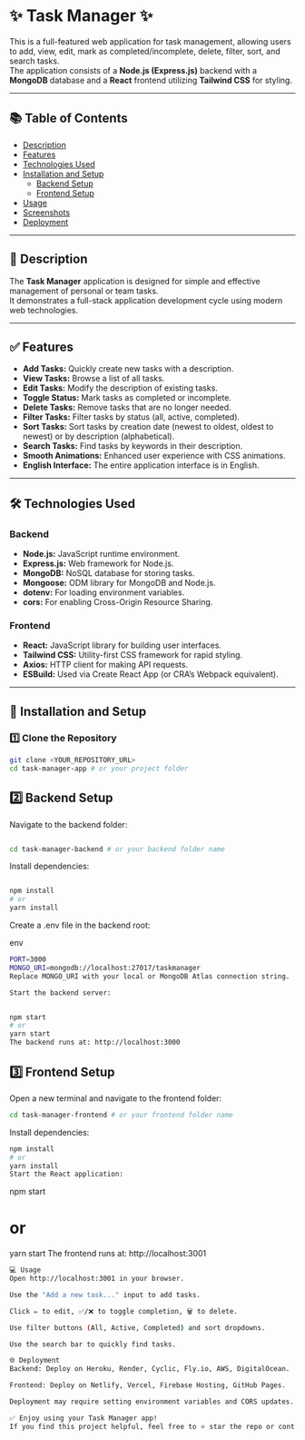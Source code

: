 # ✨ Task Manager ✨

This is a full-featured web application for task management, allowing users to add, view, edit, mark as completed/incomplete, delete, filter, sort, and search tasks.  
The application consists of a **Node.js (Express.js)** backend with a **MongoDB** database and a **React** frontend utilizing **Tailwind CSS** for styling.

---

## 📚 Table of Contents
- [Description](#-description)
- [Features](#-features)
- [Technologies Used](#-technologies-used)
- [Installation and Setup](#-installation-and-setup)
  - [Backend Setup](#backend-setup)
  - [Frontend Setup](#frontend-setup)
- [Usage](#-usage)
- [Screenshots](#-screenshots)
- [Deployment](#-deployment)

---

## 📝 Description

The **Task Manager** application is designed for simple and effective management of personal or team tasks.  
It demonstrates a full-stack application development cycle using modern web technologies.

---

## ✅ Features
- **Add Tasks:** Quickly create new tasks with a description.
- **View Tasks:** Browse a list of all tasks.
- **Edit Tasks:** Modify the description of existing tasks.
- **Toggle Status:** Mark tasks as completed or incomplete.
- **Delete Tasks:** Remove tasks that are no longer needed.
- **Filter Tasks:** Filter tasks by status (all, active, completed).
- **Sort Tasks:** Sort tasks by creation date (newest to oldest, oldest to newest) or by description (alphabetical).
- **Search Tasks:** Find tasks by keywords in their description.
- **Smooth Animations:** Enhanced user experience with CSS animations.
- **English Interface:** The entire application interface is in English.

---

## 🛠️ Technologies Used

### Backend
- **Node.js:** JavaScript runtime environment.
- **Express.js:** Web framework for Node.js.
- **MongoDB:** NoSQL database for storing tasks.
- **Mongoose:** ODM library for MongoDB and Node.js.
- **dotenv:** For loading environment variables.
- **cors:** For enabling Cross-Origin Resource Sharing.

### Frontend
- **React:** JavaScript library for building user interfaces.
- **Tailwind CSS:** Utility-first CSS framework for rapid styling.
- **Axios:** HTTP client for making API requests.
- **ESBuild:** Used via Create React App (or CRA’s Webpack equivalent).

---

## 🚀 Installation and Setup

### 1️⃣ Clone the Repository
```bash
git clone <YOUR_REPOSITORY_URL>
cd task-manager-app # or your project folder
```
## 2️⃣ Backend Setup
Navigate to the backend folder:

```bash

cd task-manager-backend # or your backend folder name
```

Install dependencies:

``` bash 

npm install
# or
yarn install
``` 
Create a .env file in the backend root:

env
``` bash 
PORT=3000
MONGO_URI=mongodb://localhost:27017/taskmanager
Replace MONGO_URI with your local or MongoDB Atlas connection string.

Start the backend server:


npm start
# or
yarn start
The backend runs at: http://localhost:3000

```

## 3️⃣ Frontend Setup
Open a new terminal and navigate to the frontend folder:

``` bash 
cd task-manager-frontend # or your frontend folder name
```
Install dependencies:

``` bash 
npm install
# or
yarn install
Start the React application:
```

npm start
# or
yarn start
The frontend runs at: http://localhost:3001

```bash
💻 Usage
Open http://localhost:3001 in your browser.

Use the "Add a new task..." input to add tasks.

Click ✏️ to edit, ✅/❌ to toggle completion, 🗑️ to delete.

Use filter buttons (All, Active, Completed) and sort dropdowns.

Use the search bar to quickly find tasks.

🌐 Deployment
Backend: Deploy on Heroku, Render, Cyclic, Fly.io, AWS, DigitalOcean.

Frontend: Deploy on Netlify, Vercel, Firebase Hosting, GitHub Pages.

Deployment may require setting environment variables and CORS updates.

✅ Enjoy using your Task Manager app!
If you find this project helpful, feel free to ⭐ star the repo or contribute.